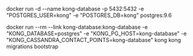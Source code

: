 docker run -d --name kong-database -p 5432:5432 -e "POSTGRES_USER=kong" -e "POSTGRES_DB=kong" postgres:9.6


docker run --rm --link kong-database:kong-database -e "KONG_DATABASE=postgres" -e "KONG_PG_HOST=kong-database" -e "KONG_CASSANDRA_CONTACT_POINTS=kong-database" kong kong migrations bootstrap